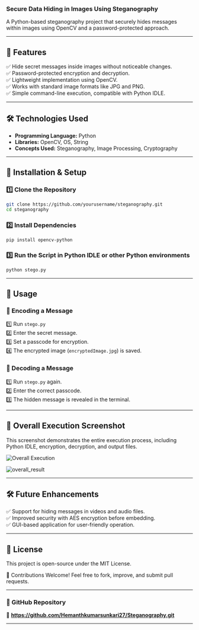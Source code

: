 ### Secure Data Hiding in Images Using Steganography  
A Python-based steganography project that securely hides messages within images using OpenCV and a password-protected approach.  

---

## 📌 Features  
✅ Hide secret messages inside images without noticeable changes.  
✅ Password-protected encryption and decryption.  
✅ Lightweight implementation using OpenCV.  
✅ Works with standard image formats like JPG and PNG.  
✅ Simple command-line execution, compatible with Python IDLE.  

---

## 🛠️ Technologies Used  
- **Programming Language:** Python  
- **Libraries:** OpenCV, OS, String  
- **Concepts Used:** Steganography, Image Processing, Cryptography  

---

## 🚀 Installation & Setup  
### **1️⃣ Clone the Repository**  
```sh
git clone https://github.com/yourusername/steganography.git
cd steganography
```
### **2️⃣ Install Dependencies**  
```sh (Through command prompt)
pip install opencv-python
```
### 3️⃣ Run the Script in Python IDLE or other Python environments  
```sh
python stego.py
```

---

## 📸 Usage  
### 🔹 Encoding a Message  
1️⃣ Run `stego.py`  
2️⃣ Enter the secret message.  
3️⃣ Set a passcode for encryption.  
4️⃣ The encrypted image (`encryptedImage.jpg`) is saved.  

### 🔹 Decoding a Message 
1️⃣ Run `stego.py` again.  
2️⃣ Enter the correct passcode.  
3️⃣ The hidden message is revealed in the terminal.  

---

## 📌 Overall Execution Screenshot  

This screenshot demonstrates the entire execution process, including Python IDLE, encryption, decryption, and output files.

![Overall Execution](screenshots/overall_result.png)

![overall_result](https://github.com/user-attachments/assets/dd83c244-845e-4815-9b75-dca886c136fe)

---

## 🛠️ Future Enhancements
✅ Support for hiding messages in videos and audio files.  
✅ Improved security with AES encryption before embedding.  
✅ GUI-based application for user-friendly operation.  

---

## 📜 License  
This project is open-source under the MIT License.  

📌 Contributions Welcome! Feel free to fork, improve, and submit pull requests.  

---

### 🔗 GitHub Repository  
📌 **https://github.com/Hemanthkumarsunkari27/Steganography.git**  

---
